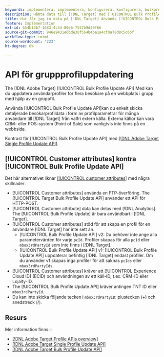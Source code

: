 ```yaml
---
keywords: implementera, implementera, konfigurera, konfigurera, bulkprofiluppdatering API
description: Hämta data till [!DNL Target] med [!UICONTROL Bulk Profile Update API].
title: Hur får jag in data på [!DNL Target] Använda [!UICONTROL Bulk Profile Update API]?
feature: Implementation
exl-id: 654b13b7-1683-4c44-80e6-7557b9d29f66
source-git-commit: 946e9431e6bde30f564b4ba1a4cf0a78d8c5c6bf
workflow-type: tm+mt
source-wordcount: '223'
ht-degree: 0%

---
```


# API för gruppprofiluppdatering

The [!DNL Adobe Target] [!UICONTROL Bulk Profile Update API] Med kan du uppdatera användarprofiler för flera besökare på en webbplats i grupp med hjälp av en gruppfil.

Använda [!UICONTROL Bulk Profile Update API]kan du enkelt skicka detaljerade besökarprofildata i form av profilparametrar för många användare till [!DNL Target] från valfri extern källa. Externa källor kan vara CRM- eller POS-system (Point of Sale) som vanligtvis inte finns på en webbsida.

Kontrast för [!UICONTROL Bulk Profile Update API] med [[!DNL Adobe Target Single Profile Update API]](/help/dev/administer/profile-api/profile-single-api.md).

## [!UICONTROL Customer attributes] kontra [!UICONTROL Bulk Profile Update API]

Det här alternativet liknar [[!UICONTROL customer attributes]](/help/dev/before-implement/methods-to-get-data-into-target/customer-attributes.md) med några skillnader:

* [!UICONTROL Customer attributes] använda en FTP-överföring. The [!UICONTROL Target Bulk Profile Update API] använder ett API för HTTP-POST.
* [!UICONTROL Customer attribute] data kan delas med [!DNL Analytics]. The [!UICONTROL Bulk Profile Update] är bara användbart i [!DNL Target].
* [!UICONTROL Customer attributes] stöd för att skapa en profil för en användare [!DNL Target] har inte sett än.
   * [!UICONTROL Bulk Profile Update API] v2: Du behöver inte ange alla parametervärden för varje `pcId`. Profiler skapas för alla `pcId` eller `mbox3rdPartyId` som inte finns i [!DNL Target].
   * [!UICONTROL Bulk Profile Update API] v1: [!UICONTROL Bulk Profile Update API] uppdaterar befintlig [!DNL Target] endast profiler. Om du använder v1 skapas inga profiler för att saknas `pcIds` eller `mbox3rdPartyIds`.
* [!UICONTROL Customer attributes] kräver att [!UICONTROL Experience Cloud ID] (ECID) och användningen av ett käll-ID, t.ex. CRM-ID eller Lojalty-ID.
* The [!UICONTROL Bulk Profile Update API] kräver antingen TNT ID eller `mbox3rdPartyId`.
* Du kan inte skicka följande tecken i `mbox3rdPartyID`: plustecken (+) och snedstreck (/).

## Resurs

Mer information finns i:

* [[!DNL Adobe Target Profile APIs overview]](/help/dev/administer/profile-api/profile-api-overview.md)
* [[!DNL Adobe Target Single Profile Update API]](/help/dev/administer/profile-api/profile-single-api.md)
* [[!DNL Adobe Target Bulk Profile Update API]](/help/dev/administer/profile-api/profile-bulk-api.md)